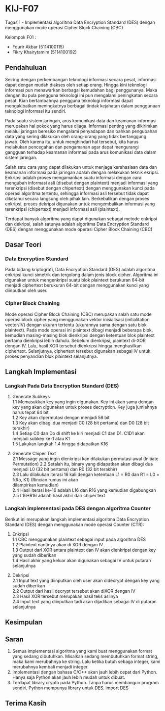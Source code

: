 # KIJ-F07
Tugas 1 - Implementasi algoritma Data Encryption Standard (DES) dengan menggunakan mode operasi Cipher Block Chaining (CBC)

Kelompok F01 :
- Fourir Akbar      (5114100115)
- Fikry Khairytamim (5114100192)

## Pendahuluan
Seiring dengan perkembangan teknologi informasi secara pesat, informasi dapat dengan mudah diakses oleh setiap orang. Hingga kini teknologi informasi pun menawarkan berbagai kemudahan bagi penggunanya. Maka dengan itu pula pengguna teknologi ini pun mengalami peningkatan secara pesat. Kian bertambahnya pengguna teknologi informasi dapat mengakibatkan meningkatnya berbagai tindak kejahatan dalam penggunaan teknologi informasi itu sendiri.

Pada suatu sistem jaringan, arus komunikasi data dan keamanan informasi merupakan hal pokok yang harus dijaga. Informasi penting yang dikirimkan melalui jaringan beresiko mengalami penyadapan dan bahkan pengubahan data yang sering dilakukan oleh orang-orang yang tidak bertanggung jawab. Oleh karena itu, untuk menghindari hal tersebut, kita harus melakukan pencegahan dan pengamanan agar dapat mengurangi gangguan terhadap keamanan informasi pada arus komunikasi data dalam sistem jaringan.

Salah satu cara yang dapat dilakukan untuk menjaga kerahasiaan data dan keamanan informasi pada jaringan adalah dengan melakukan teknik ekripsi. Enkripsi adalah proses mengamankan suatu informasi dengan cara mengubah informasi asli (disebut dengan plaintext) menjadi informasi yang terenkripsi (disebut dengan chipertext) dengan menggunakan kunci pada operasi algoritma tertentu, sehingga informasi asli tersebut tidak dapat diketahui secara langsung oleh pihak lain. Berkebalikan dengan proses enkripsi, proses dekripsi digunakan untuk mengembalikan informasi yang terenkripsi (chipertext) menjadi informasi asli (plaintext).

Terdapat banyak algoritma yang dapat digunakan sebagai metode enkripsi dan dekripsi, salah satunya adalah algoritma Data Encryption Standard (DES) dengan menggunakan mode operasi Cipher Block Chaining (CBC)

## Dasar Teori
### Data Encryption Standard
Pada bidang kriptografi, Data Encryption Standard (DES) adalah algoritma enkripsi kunci simetrik dan tergolong dalam jenis block cipher. Algoritma ini digunakan untuk mengenkripsi suatu blok plaintext berukuran 64-bit menjadi ciphertext berukuran 64-bit dengan menggunakan kunci yang diinputkan oleh user.

### Cipher Block Chaining
Mode operasi Cipher Block Chaining (CBC) merupakan salah satu mode operasi block cipher yang menggunakan vektor inisialisasi (initialitation vector/IV) dengan ukuran tertentu (ukurannya sama dengan satu blok plaintext). Pada mode operasi ini plaintext dibagi menjadi beberapa blok, kemudian masing-masing blok dienkripsi dengan ketentuan blok plaintext pertama dienkripsi lebih dahulu. Sebelum dienkripsi, plaintext di-XOR dengan IV. Lalu, hasil XOR tersebut dienkripsi hingga menghasilkan ciphertext. Selanjutnya, ciphertext tersebut digunakan sebagai IV untuk proses penyandian blok plaintext selanjutnya.

## Langkah Implementasi
### Langkah Pada Data Encryption Standard (DES)
1. Generate Subkeys <br/>
1.1 Memasukkan key yang ingin digunakan. Key ini akan sama dengan key yang akan digunakan untuk proses decryption.
Key juga jumlahnya harus tepat 64 bit <br/>
1.2 Key akan dipermutasi dengan menjadi 56 bit <br/>
1.3 Key akan dibagi dua menjadi C0 (28 bit pertama) dan D0 (28 bit terakhir) <br/>
1.4 Setiap C0 dan Do di shift ke kiri menjadi C1 dan D1. C1D1 akan menjadi subkey ke-1 atau K1 <br/>
1.5 Lakukan langkah 1.4 hingga didapatkan K16 <br/>

2. Generate Chiper Text <br/>
2.1 Message yang ingin dienkripsi kan dilakukan permutasi awal (Initiate Permutation)
2.2 Setalah itu, binary yang didapatkan akan dibagi dua menjadi L0 (32 bit pertama) dan R0 (32 bit terakhir) <br/>
2.3 Lalu dilakukan iterasi 16 kali dengan ketentuan L1 = R0 dan R1 = L0 = f(Ro, K1) (Rincian rumus ini akan <br/>
dilampirkan kemudian) <br/>
2.4 Hasil iterasi ke-16 adalah L16 dan R16 yang kemudian digabungkan <br/>
2.5 L16+R16 adalah hasil akhir dari chiper text <br/>

### Langkah implementasi pada DES dengan algoritma Counter
Berikut ini merupakan langkah implementasi algoritma Data Encryption Standard (DES) dengan menggunakan mode operasi Counter (CTR):
1. Enkripsi <br/>
1.1 CBC menggunakan plaintext sebagai input pada algoritma DES <br/>
1.2 Plaintext nantinya akan di XOR dengan IV <br/>
1.3 Output dari XOR antara plaintext dan IV akan dienkripsi dengan key yang sudah diberikan <br/>
1.4 Hasil akhir yang keluar akan digunakan sebagai IV untuk putaran selanjutnya <br/>

2. Dekripsi <br/>
2.1 Input text yang diinputkan oleh user akan didecrypt dengan key yang sudah diberikan <br/>
2.2 Output dari hasil decrypt tersebut akan diXOR dengan IV <br/>
2.3 Hasil XOR tersebut merupakan hasil teks aslinya <br/>
2.4 Input text yang diinputkan tadi akan dijadikan sebagai IV di putaran selanjutnya <br/>

## Kesimpulan
## Saran
1. Semua implementasi algoritma yang kami buat menggunakan format yang sedang dibutuhkan. Misalkan sedang membutuhkan format string, maka kami merubahnya ke string. Lalu ketika butuh sebaga integer, kami merubahnya kembali menjadi integer.
2. Implementasi dengan bahasa C/C++ akan jauh lebih cepat dari Python. Hanya saja Python akan jauh lebih mudah untuk dibuat.
3. Terdapat library crypto pada Python. Tanpa harus membangun program sendiri, Python mempunya library untuk DES. import DES

## Terima Kasih
